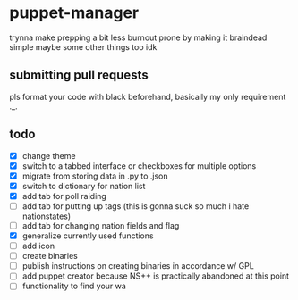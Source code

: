 # puppet-manager
trynna make prepping a bit less burnout prone by making it braindead simple
maybe some other things too idk
## submitting pull requests
pls format your code with black beforehand, basically my only requirement ._.
## todo
- [x] change theme
- [x] switch to a tabbed interface or checkboxes for multiple options
- [x] migrate from storing data in .py to .json
- [x] switch to dictionary for nation list
- [x] add tab for poll raiding
- [ ] add tab for putting up tags (this is gonna suck so much i hate nationstates)
- [ ] add tab for changing nation fields and flag
- [x] generalize currently used functions
- [ ] add icon
- [ ] create binaries
- [ ] publish instructions on creating binaries in accordance w/ GPL
- [ ] add puppet creator because NS++ is practically abandoned at this point
- [ ] functionality to find your wa
